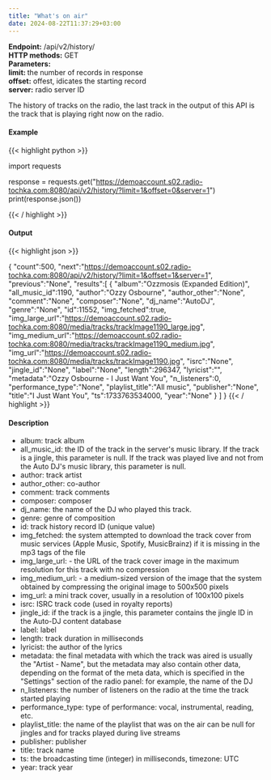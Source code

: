 ```yaml
---
title: "What's on air"
date: 2024-08-22T11:37:29+03:00
---
```


<div class="api-block">
<b>Endpoint:</b> /api/v2/history/ <br/>
<b>HTTP methods:</b> GET <br/>
<b>Parameters:</b> <br/>
<b>limit: </b> the number of records in response<br/>
<b>offset:</b> offest, idicates the starting record<br/>
<b>server:</b> radio server ID<br/>
</div>

The history of tracks on the radio, the last track in the output of this API is the track that is playing right now on the radio.

#### Example

{{< highlight python  >}}

import requests

response = requests.get("https://demoaccount.s02.radio-tochka.com:8080/api/v2/history/?limit=1&offset=0&server=1")
print(response.json())

{{< / highlight >}}

#### Output

{{< highlight json  >}}

{
   "count":500,
   "next":"https://demoaccount.s02.radio-tochka.com:8080/api/v2/history/?limit=1&offset=1&server=1",
   "previous":"None",
   "results":[
      {
         "album":"Ozzmosis (Expanded Edition)",
         "all_music_id":1190,
         "author":"Ozzy Osbourne",
         "author_other":"None",
         "comment":"None",
         "composer":"None",
         "dj_name":"AutoDJ",
         "genre":"None",
         "id":11552,
         "img_fetched":true,
         "img_large_url":"https://demoaccount.s02.radio-tochka.com:8080/media/tracks/trackImage1190_large.jpg",
         "img_medium_url":"https://demoaccount.s02.radio-tochka.com:8080/media/tracks/trackImage1190_medium.jpg",
         "img_url":"https://demoaccount.s02.radio-tochka.com:8080/media/tracks/trackImage1190.jpg",
         "isrc":"None",
         "jingle_id":"None",
         "label":"None",
         "length":296347,
         "lyricist":"",
         "metadata":"Ozzy Osbourne - I Just Want You",
         "n_listeners":0,
         "performance_type":"None",
         "playlist_title":"All music",
         "publisher":"None",
         "title":"I Just Want You",
         "ts":1733763534000,
         "year":"None"
      }
   ]
}
{{< / highlight >}}

#### Description

- album: track album 
- all_music_id: the ID of the track in the server's music library. If the track is a jingle, this parameter is null. If the track was played live and not from the Auto DJ's music library, this parameter is null.
- author: track artist
- author_other: co-author
- comment: track comments
- composer: composer
- dj_name: the name of the DJ who played this track.
- genre: genre of composition
- id: track history record ID (unique value)
- img_fetched: the system attempted to download the track cover from music services (Apple Music, Spotify, MusicBrainz) if it is missing in the mp3 tags of the file
- img_large_url: - the URL of the track cover image in the maximum resolution for this track with no compression
- img_medium_url: - a medium-sized version of the image that the system obtained by compressing the original image to 500x500 pixels
- img_url: a mini track cover, usually in a resolution of 100x100 pixels
- isrc: ISRC track code (used in royalty reports)
- jingle_id: if the track is a jingle, this parameter contains the jingle ID in the Auto-DJ content database
- label: label
- length: track duration in milliseconds
- lyricist: the author of the lyrics
- metadata: the final metadata with which the track was aired is usually the "Artist - Name", but the metadata may also contain other data, depending on the format of the meta data, which is specified in the "Settings" section of the radio panel: for example, the name of the DJ
- n_listeners: the number of listeners on the radio at the time the track started playing
- performance_type: type of performance: vocal, instrumental, reading, etc.
- playlist_title: the name of the playlist that was on the air can be null for jingles and for tracks played during live streams
- publisher: publisher
- title: track name
- ts: the broadcasting time (integer) in milliseconds, timezone: UTC
- year: track year